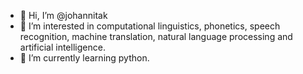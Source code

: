 - 👋 Hi, I’m @johannitak
- 👀 I’m interested in computational linguistics, phonetics, speech recognition, machine translation, natural language processing and artificial intelligence.
- 🌱 I’m currently learning python.

<!---
johannitak/johannitak is a ✨ special ✨ repository because its `README.md` (this file) appears on your GitHub profile.
You can click the Preview link to take a look at your changes.
--->
